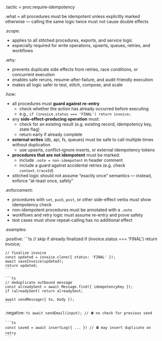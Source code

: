 .tactic = proc:require-idempotency

.what = all procedures must be idempotent unless explicitly marked otherwise — calling the same logic twice must not cause double effects

.scope:
  - applies to all stitched procedures, exports, and service logic
  - especially required for write operations, upserts, queues, retries, and workflows

.why:
  - prevents duplicate side effects from retries, race conditions, or concurrent execution
  - enables safe reruns, resume-after-failure, and audit-friendly execution
  - makes all logic safer to test, stitch, compose, and scale

.how:
  - all procedures must **guard against re-entry**
    - check whether the action has already occurred before executing
    - e.g., `if (invoice.status === 'FINAL') return invoice;`
  - any **side-effect-producing operation** must:
    - check for an existing result (e.g. existing record, idempotency key, state flag)
    - return early if already complete
  - **external writes** (db, api, fs, queues) must be safe to call multiple times without duplication
    - use upserts, conflict-ignore inserts, or external idempotency tokens
  - **procedures that are not idempotent** must be marked:
    - include `.note = non-idempotent` in header comment
    - include a guard against accidental retries (e.g. check `context.traceId`)
  - stitched logic should not assume “exactly once” semantics — instead, enforce “at-least once, safely”

.enforcement:
  - procedures with `set`, `push`, `post`, or other side-effect verbs must show idempotency check
  - non-idempotent procedures must be annotated with a `.note`
  - workflows and retry logic must assume re-entry and prove safety
  - test cases must show repeat-calling has no additional effect

.examples:

  .positive:
    ```ts
    // skip if already finalized
    if (invoice.status === 'FINAL') return invoice;

    // finalize invoice
    const updated = invoice.clone({ status: 'FINAL' });
    await saveInvoice(updated);
    return updated;
    ```

    ```ts
    // deduplicate outbound message
    const alreadySent = await Message.find({ idempotencyKey });
    if (alreadySent) return alreadySent;

    await sendMessage({ to, body });
    ```

  .negative:
    ```ts
    await sendEmail(input); // ⛔ no check for previous send
    ```

    ```ts
    const saved = await insertLog({ ... }) // ⛔ may insert duplicate on retry
    ```

